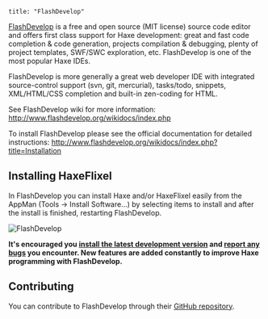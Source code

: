 ```
title: "FlashDevelop"
```

[FlashDevelop](http://www.flashdevelop.org/) is a free and open source (MIT license) source code editor and offers first class support for Haxe development: great and fast code completion & code generation, projects compilation & debugging, plenty of project templates, SWF/SWC exploration, etc. FlashDevelop is one of the most popular Haxe IDEs.

FlashDevelop is more generally a great web developer IDE with integrated source-control support
(svn, git, mercurial), tasks/todo, snippets, XML/HTML/CSS completion and built-in zen-coding for HTML.

See FlashDevelop wiki for more information: http://www.flashdevelop.org/wikidocs/index.php

To install FlashDevelop please see the official documentation for detailed instructions: http://www.flashdevelop.org/wikidocs/index.php?title=Installation

Installing HaxeFlixel
--------

In FlashDevelop you can install Haxe and/or HaxeFlixel easily from the AppMan (Tools -> Install Software...) by selecting items to install and after the install is finished, restarting FlashDevelop.

![FlashDevelop](http://flashdevelop.org/screenshots/appman.jpg "FlashDevelop")

**It's encouraged you [install the latest development version](http://www.flashdevelop.org/community/viewtopic.php?f=9&amp;t=3529) and [report any bugs](https://github.com/fdorg/flashdevelop/issues) you encounter. New features are added constantly to improve Haxe programming with FlashDevelop.**

Contributing
--------

You can contribute to FlashDevelop through their [GitHub repository](https://github.com/fdorg/flashdevelop).
